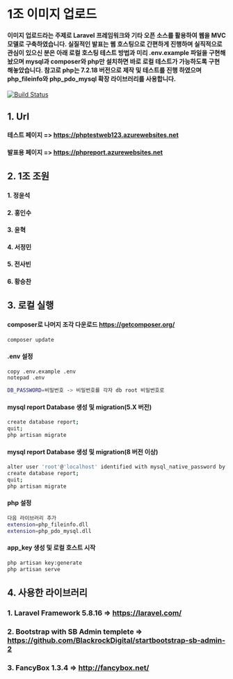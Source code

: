 # 1조 이미지 업로드
#### 이미지 업로드라는 주제로 Laravel 프레임워크와 기타 오픈 소스를 활용하여 웹을 MVC모델로 구축하였습니다. 실질적인 발표는 웹 호스팅으로 간편하게 진행하며 실직적으로 관심이 있으신 분은 아래 로컬 호스팅 테스트 방법과 미리 .env.example 파일을 구현해 놨으며 mysql과 composer와 php만 설치하면 바로 로컬 테스트가 가능하도록 구현 해놓았습니다. 참고로 php는 7.2.18 버전으로 제작 및 테스트를 진행 하였으며 php_fileinfo와 php_pdo_mysql 확장 라이브러리를 사용합니다.
[![Build Status](https://www.computelabo.com/repos/github/status/running.svg)](https://phpreport.azurewebsites.net)

## 1. Url
#### 테스트 페이지 => https://phptestweb123.azurewebsites.net
#### 발표용 페이지 => https://phpreport.azurewebsites.net

## 2. 1조 조원
#### 1. 정윤석
#### 2. 홍인수
#### 3. 윤혁
#### 4. 서정민
#### 5. 전사빈
#### 6. 황승찬

## 3. 로컬 실행
#### composer로 나머지 조각 다운로드 https://getcomposer.org/
```bash
composer update
```
#### .env 설정
```bash
copy .env.example .env
notepad .env

DB_PASSWORD=비밀번호 -> 비밀번호를 각자 db root 비밀번호로
```
#### mysql report Database 생성 및 migration(5.X 버전)
```bash
create database report;
quit;
php artisan migrate
```
#### mysql report Database 생성 및 migration(8 버전 이상)
```bash
alter user 'root'@'localhost' identified with mysql_native_password by 비밀번호;
create database report;
quit;
php artisan migrate
```
#### php 설정
```bash
다음 라이브러리 추가
extension=php_fileinfo.dll
extension=php_pdo_mysql.dll
```
#### app_key 생성 및 로컬 호스트 시작
```bash
php artisan key:generate
php artisan serve
```
## 4. 사용한 라이브러리
### 1. Laravel Framework 5.8.16 => https://laravel.com/
### 2. Bootstrap with SB Admin templete => https://github.com/BlackrockDigital/startbootstrap-sb-admin-2
### 3. FancyBox 1.3.4 => http://fancybox.net/

